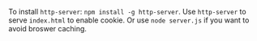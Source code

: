 To install `http-server`: `npm install -g http-server`.
Use `http-server` to serve `index.html` to enable cookie.
Or use `node server.js` if you want to avoid broswer caching.